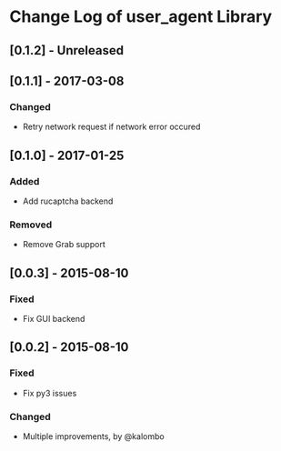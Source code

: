 # Change Log of user_agent Library

## [0.1.2] - Unreleased

## [0.1.1] - 2017-03-08
### Changed
- Retry network request if network error occured

## [0.1.0] - 2017-01-25
### Added
- Add rucaptcha backend

### Removed
- Remove Grab support

## [0.0.3] - 2015-08-10
### Fixed
- Fix GUI backend

## [0.0.2] - 2015-08-10
### Fixed
- Fix py3 issues

### Changed
- Multiple improvements, by @kalombo
